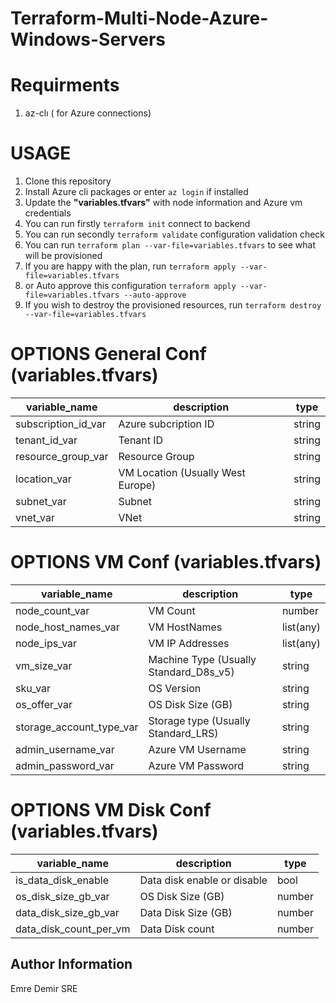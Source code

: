 # Terraform-Multi-Node-Azure-Windows-Servers

# Requirments 
1. az-clı ( for Azure connections)


# USAGE

1.  Clone this repository
2.  Install Azure cli packages  or enter ```az login``` if installed
3.  Update the **"variables.tfvars"** with  node information and Azure vm credentials
4.  You can run firstly ```terraform init``` connect to backend
5.  You can run secondly ```terraform validate``` configuration validation check
6.  You can run ```terraform plan --var-file=variables.tfvars``` to see what will be provisioned
7.  If you are happy with the plan, run ```terraform apply --var-file=variables.tfvars```
8. or Auto approve this configuration ```terraform apply --var-file=variables.tfvars --auto-approve```
9.  If you wish to destroy the provisioned resources, run ```terraform destroy --var-file=variables.tfvars```


# OPTIONS General Conf (variables.tfvars)
| variable_name                 | description                                                      | type         |
|-------------------------------|------------------------------------------------------------------|--------------|
| subscription_id_var           | Azure subcription ID                                             | string       |
| tenant_id_var                 | Tenant ID                                                        | string       |
| resource_group_var            | Resource Group                                                   | string       |
| location_var                  | VM Location  (Usually West Europe)                               | string       |
| subnet_var                    | Subnet                                                           | string       |
| vnet_var                      | VNet                                                             | string       |


# OPTIONS VM Conf (variables.tfvars)
| variable_name                 | description                                                      | type         |
|-------------------------------|------------------------------------------------------------------|--------------|
| node_count_var                | VM Count                                                         | number       |
| node_host_names_var           | VM HostNames                                                     | list(any)    |
| node_ips_var                  | VM IP Addresses                                                  | list(any)    |
| vm_size_var                   | Machine Type   (Usually Standard_D8s_v5)                         | string       |
| sku_var                       | OS Version                                                       | string       |
| os_offer_var                  | OS Disk Size (GB)                                                | string       |
| storage_account_type_var      | Storage type (Usually Standard_LRS)                              | string       |
| admin_username_var            | Azure VM Username                                                | string       |
| admin_password_var            | Azure VM Password                                                | string       |




# OPTIONS VM Disk Conf (variables.tfvars)
| variable_name                 | description                                                      | type         |
|-------------------------------|------------------------------------------------------------------|--------------|
| is_data_disk_enable           | Data disk enable or disable                                      | bool         |
| os_disk_size_gb_var           | OS Disk Size      (GB)                                           | number       |
| data_disk_size_gb_var         | Data Disk Size    (GB)                                           | number       |
| data_disk_count_per_vm        | Data Disk count                                                  | number       |




Author Information
------------------

Emre Demir
SRE
